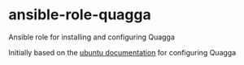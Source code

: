 ansible-role-quagga
===================

Ansible role for installing and configuring Quagga

Initially based on the [ubuntu documentation](https://wiki.ubuntu.com/JonathanFerguson/Quagga) for configuring Quagga